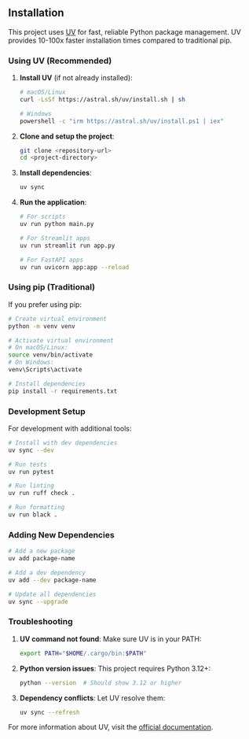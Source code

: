 ## Installation

This project uses [UV](https://github.com/astral-sh/uv) for fast, reliable Python package management. UV provides 10-100x faster installation times compared to traditional pip.

### Using UV (Recommended)

1. **Install UV** (if not already installed):
   ```bash
   # macOS/Linux
   curl -LsSf https://astral.sh/uv/install.sh | sh
   
   # Windows
   powershell -c "irm https://astral.sh/uv/install.ps1 | iex"
   ```

2. **Clone and setup the project**:
   ```bash
   git clone <repository-url>
   cd <project-directory>
   ```

3. **Install dependencies**:
   ```bash
   uv sync
   ```

4. **Run the application**:
   ```bash
   # For scripts
   uv run python main.py
   
   # For Streamlit apps
   uv run streamlit run app.py
   
   # For FastAPI apps
   uv run uvicorn app:app --reload
   ```

### Using pip (Traditional)

If you prefer using pip:

```bash
# Create virtual environment
python -m venv venv

# Activate virtual environment
# On macOS/Linux:
source venv/bin/activate
# On Windows:
venv\Scripts\activate

# Install dependencies
pip install -r requirements.txt
```

### Development Setup

For development with additional tools:

```bash
# Install with dev dependencies
uv sync --dev

# Run tests
uv run pytest

# Run linting
uv run ruff check .

# Run formatting
uv run black .
```

### Adding New Dependencies

```bash
# Add a new package
uv add package-name

# Add a dev dependency
uv add --dev package-name

# Update all dependencies
uv sync --upgrade
```

### Troubleshooting

1. **UV command not found**: Make sure UV is in your PATH:
   ```bash
   export PATH="$HOME/.cargo/bin:$PATH"
   ```

2. **Python version issues**: This project requires Python 3.12+:
   ```bash
   python --version  # Should show 3.12 or higher
   ```

3. **Dependency conflicts**: Let UV resolve them:
   ```bash
   uv sync --refresh
   ```

For more information about UV, visit the [official documentation](https://github.com/astral-sh/uv).